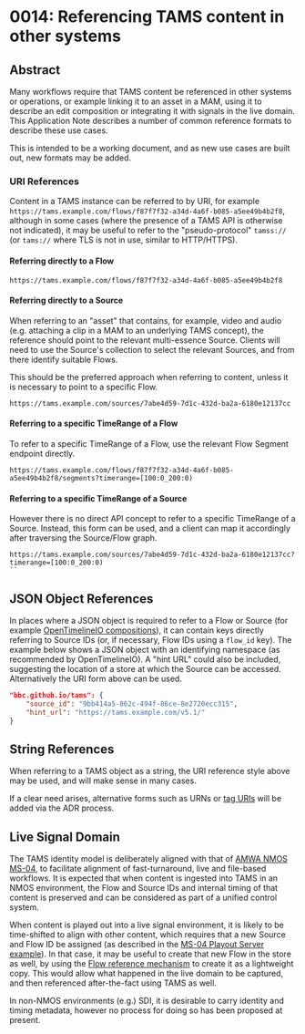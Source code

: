 # 0014: Referencing TAMS content in other systems

## Abstract

Many workflows require that TAMS content be referenced in other systems or operations, or example linking it to an asset in a MAM, using it to describe an edit composition or integrating it with signals in the live domain.
This Application Note describes a number of common reference formats to describe these use cases.

This is intended to be a working document, and as new use cases are built out, new formats may be added.

### URI References

Content in a TAMS instance can be referred to by URI, for example `https://tams.example.com/flows/f87f7f32-a34d-4a6f-b085-a5ee49b4b2f8`, although in some cases (where the presence of a TAMS API is otherwise not indicated), it may be useful to refer to the "pseudo-protocol" `tamss://` (or `tams://` where TLS is not in use, similar to HTTP/HTTPS).

#### Referring directly to a Flow

```text
https://tams.example.com/flows/f87f7f32-a34d-4a6f-b085-a5ee49b4b2f8
```

#### Referring directly to a Source

When referring to an "asset" that contains, for example, video and audio (e.g. attaching a clip in a MAM to an underlying TAMS concept), the reference should point to the relevant multi-essence Source.
Clients will need to use the Source's collection to select the relevant Sources, and from there identify suitable Flows.

This should be the preferred approach when referring to content, unless it is necessary to point to a specific Flow.

```text
https://tams.example.com/sources/7abe4d59-7d1c-432d-ba2a-6180e12137cc
```

#### Referring to a specific TimeRange of a Flow

To refer to a specific TimeRange of a Flow, use the relevant Flow Segment endpoint directly.

```text
https://tams.example.com/flows/f87f7f32-a34d-4a6f-b085-a5ee49b4b2f8/segments?timerange=[100:0_200:0)
```

#### Referring to a specific TimeRange of a Source

However there is no direct API concept to refer to a specific TimeRange of a Source.
Instead, this form can be used, and a client can map it accordingly after traversing the Source/Flow graph.

```text
https://tams.example.com/sources/7abe4d59-7d1c-432d-ba2a-6180e12137cc?timerange=[100:0_200:0)
``
```

## JSON Object References

In places where a JSON object is required to refer to a Flow or Source (for example [OpenTimelineIO compositions](./0015-using-tams-in-opentimelineio.md)), it can contain keys directly referring to Source IDs (or, if necessary, Flow IDs using a `flow_id` key).
The example below shows a JSON object with an identifying namespace (as recommended by OpenTimelineIO).
A "hint URL" could also be included, suggesting the location of a store at which the Source can be accessed.
Alternatively the URI form above can be used.

```json
"bbc.github.io/tams": {
    "source_id": "9bb414a5-862c-494f-86ce-8e2720ecc315",
    "hint_url": "https://tams.example.com/v5.1/"
}
```

## String References

When referring to a TAMS object as a string, the URI reference style above may be used, and will make sense in many cases.

If a clear need arises, alternative forms such as URNs or [tag URIs](https://www.rfc-editor.org/rfc/rfc4151.html) will be added via the ADR process.

## Live Signal Domain

The TAMS identity model is deliberately aligned with that of [AMWA NMOS MS-04](https://specs.amwa.tv/ms-04/releases/v1.0.0/docs/2.1._Summary_and_Definitions.html), to facilitate alignment of fast-turnaround, live and file-based workflows.
It is expected that when content is ingested into TAMS in an NMOS environment, the Flow and Source IDs and internal timing of that content is preserved and can be considered as part of a unified control system.

When content is played out into a live signal environment, it is likely to be time-shifted to align with other content, which requires that a new Source and Flow ID be assigned (as described in the [MS-04 Playout Server example](https://specs.amwa.tv/ms-04/releases/v1.0.0/docs/3.2._Composite_Media_Operations.html#playout-server)).
In that case, it may be useful to create that new Flow in the store as well, by using the [Flow reference mechanism](../../README.md#flow-and-media-timelines) to create it as a lightweight copy.
This would allow what happened in the live domain to be captured, and then referenced after-the-fact using TAMS as well.

In non-NMOS environments (e.g.) SDI, it is desirable to carry identity and timing metadata, however no process for doing so has been proposed at present.
